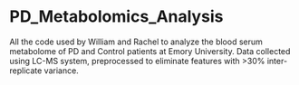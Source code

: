 # PD_Metabolomics_Analysis
All the code used by William and Rachel to analyze the blood serum metabolome of PD and Control patients at Emory University. Data collected using LC-MS system, preprocessed to eliminate features with >30% inter-replicate variance.
